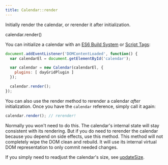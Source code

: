 ```yaml
---
title: Calendar::render
---
```


Initially render the calendar, or rerender it after initialization.

<div class='spec' markdown='1'>
calendar.render()
</div>

You can initialize a calendar with an [ES6 Build System](initialize-es6) or [Script Tags](initialize-globals):

```js
document.addEventListener('DOMContentLoaded', function() {
  var calendarEl = document.getElementById('calendar');

  var calendar = new Calendar(calendarEl, {
    plugins: [ dayGridPlugin ]
  });

  calendar.render();
});
```

You can also use the render method to rerender a calendar *after* initialization. Once you have the `calendar` reference, simply call it again:

```js
calendar.render(); // rerender!
```

Normally you won't need to do this. The calendar's internal state will stay consistent with its rendering. But if you do need to rerender the calendar because you depend on side effects, use this method. This method will not completely wipe the DOM clean and rebuild. It will use its internal virtual DOM representation to only commit needed changes.


If you simply need to readjust the calendar's size, see [updateSize](updateSize).
